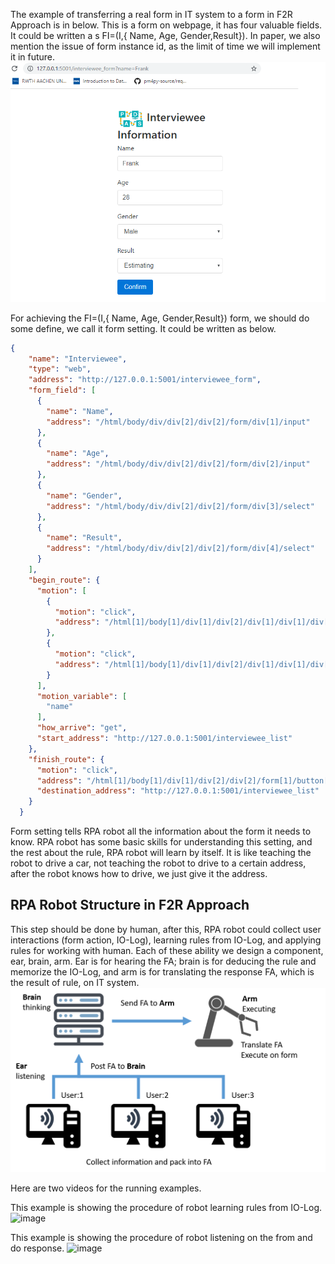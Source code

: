 
The example of transferring a real form in IT system to a form in F2R Approach is in below. This is a form on webpage, it has four valuable fields. It could be written a s FI=(I,{ Name, Age, Gender,Result}). In paper, we also mention the issue of form instance id, as the limit of time we will implement it in future.
![image](/pic/interview.png "Interviewee")

For achieving the FI=(I,{ Name, Age, Gender,Result}) form, we should do some define, we call it form setting. It could be written as below.

```json
{
    "name": "Interviewee",
    "type": "web",
    "address": "http://127.0.0.1:5001/interviewee_form",
    "form_field": [
      {
        "name": "Name",
        "address": "/html/body/div/div[2]/div[2]/form/div[1]/input"
      },
      {
        "name": "Age",
        "address": "/html/body/div/div[2]/div[2]/form/div[2]/input"
      },
      {
        "name": "Gender",
        "address": "/html/body/div/div[2]/div[2]/form/div[3]/select"
      },
      {
        "name": "Result",
        "address": "/html/body/div/div[2]/div[2]/form/div[4]/select"
      }
    ],
    "begin_route": {
      "motion": [
        {
          "motion": "click",
          "address": "/html[1]/body[1]/div[1]/div[2]/div[1]/div[1]/div[2]/div[1]/div[{{name}}]/div[1]/a[1]"
        },
        {
          "motion": "click",
          "address": "/html[1]/body[1]/div[1]/div[2]/div[1]/div[1]/div[2]/div[1]/div[{{name}}]/div[2]/a[1]"
        }
      ],
      "motion_variable": [
        "name"
      ],
      "how_arrive": "get",
      "start_address": "http://127.0.0.1:5001/interviewee_list"
    },
    "finish_route": {
      "motion": "click",
      "address": "/html[1]/body[1]/div[1]/div[2]/div[2]/form[1]/button[1]",
      "destination_address": "http://127.0.0.1:5001/interviewee_list"
    }
  }
```

Form setting tells RPA robot all the information about the form it needs to know.
RPA robot has some basic skills for understanding this setting, and the rest about the rule, RPA robot will learn by itself.
It is like teaching the robot to drive a car, not teaching the robot to drive to a certain address, after the robot knows how to drive, we just give it the address.

## RPA Robot Structure in F2R Approach

This step should be done by human, after this, RPA robot could collect user interactions (form action, IO-Log), learning rules from IO-Log, and applying rules for working with human. Each of these ability we design a component, ear, brain, arm. Ear is for hearing the FA; brain is for deducing the rule and memorize the IO-Log, and arm is for translating the response FA, which is the result of rule, on IT system.
![image](pic/03RobotStructure.png "RobotStructure")

Here are two videos for the running examples.

This example is showing the procedure of robot learning rules from IO-Log.
![image](/pic/brain.gif "Robot_Learn_Rule")

This example is showing the procedure of robot listening on the from and do response.
![image](/pic/Arm.gif "Robot_Learn_Rule")















